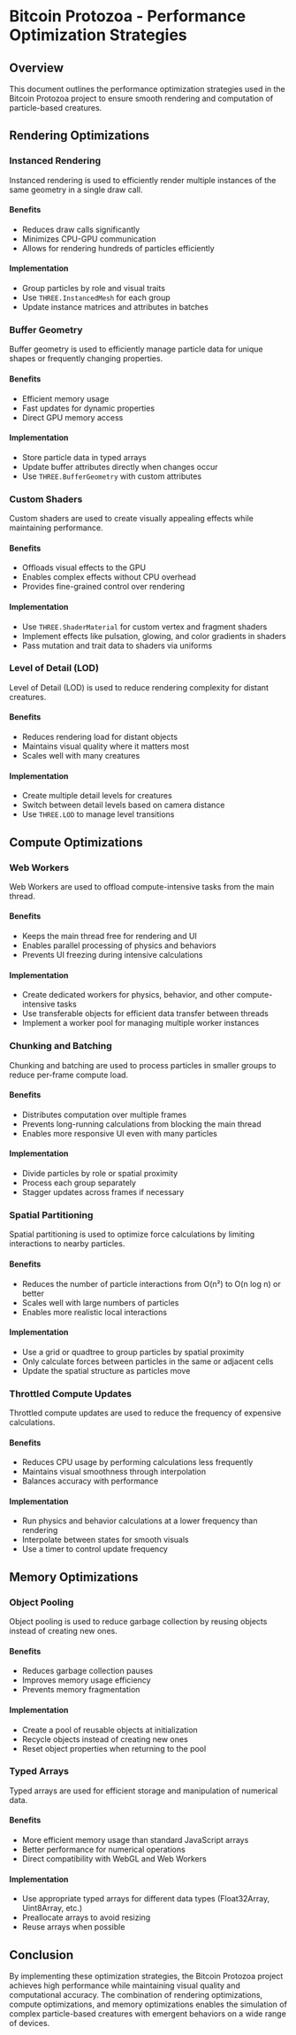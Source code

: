 # Bitcoin Protozoa - Performance Optimization Strategies

## Overview
This document outlines the performance optimization strategies used in the Bitcoin Protozoa project to ensure smooth rendering and computation of particle-based creatures.

## Rendering Optimizations

### Instanced Rendering
Instanced rendering is used to efficiently render multiple instances of the same geometry in a single draw call.

#### Benefits
- Reduces draw calls significantly
- Minimizes CPU-GPU communication
- Allows for rendering hundreds of particles efficiently

#### Implementation
- Group particles by role and visual traits
- Use `THREE.InstancedMesh` for each group
- Update instance matrices and attributes in batches

### Buffer Geometry
Buffer geometry is used to efficiently manage particle data for unique shapes or frequently changing properties.

#### Benefits
- Efficient memory usage
- Fast updates for dynamic properties
- Direct GPU memory access

#### Implementation
- Store particle data in typed arrays
- Update buffer attributes directly when changes occur
- Use `THREE.BufferGeometry` with custom attributes

### Custom Shaders
Custom shaders are used to create visually appealing effects while maintaining performance.

#### Benefits
- Offloads visual effects to the GPU
- Enables complex effects without CPU overhead
- Provides fine-grained control over rendering

#### Implementation
- Use `THREE.ShaderMaterial` for custom vertex and fragment shaders
- Implement effects like pulsation, glowing, and color gradients in shaders
- Pass mutation and trait data to shaders via uniforms

### Level of Detail (LOD)
Level of Detail (LOD) is used to reduce rendering complexity for distant creatures.

#### Benefits
- Reduces rendering load for distant objects
- Maintains visual quality where it matters most
- Scales well with many creatures

#### Implementation
- Create multiple detail levels for creatures
- Switch between detail levels based on camera distance
- Use `THREE.LOD` to manage level transitions

## Compute Optimizations

### Web Workers
Web Workers are used to offload compute-intensive tasks from the main thread.

#### Benefits
- Keeps the main thread free for rendering and UI
- Enables parallel processing of physics and behaviors
- Prevents UI freezing during intensive calculations

#### Implementation
- Create dedicated workers for physics, behavior, and other compute-intensive tasks
- Use transferable objects for efficient data transfer between threads
- Implement a worker pool for managing multiple worker instances

### Chunking and Batching
Chunking and batching are used to process particles in smaller groups to reduce per-frame compute load.

#### Benefits
- Distributes computation over multiple frames
- Prevents long-running calculations from blocking the main thread
- Enables more responsive UI even with many particles

#### Implementation
- Divide particles by role or spatial proximity
- Process each group separately
- Stagger updates across frames if necessary

### Spatial Partitioning
Spatial partitioning is used to optimize force calculations by limiting interactions to nearby particles.

#### Benefits
- Reduces the number of particle interactions from O(n²) to O(n log n) or better
- Scales well with large numbers of particles
- Enables more realistic local interactions

#### Implementation
- Use a grid or quadtree to group particles by spatial proximity
- Only calculate forces between particles in the same or adjacent cells
- Update the spatial structure as particles move

### Throttled Compute Updates
Throttled compute updates are used to reduce the frequency of expensive calculations.

#### Benefits
- Reduces CPU usage by performing calculations less frequently
- Maintains visual smoothness through interpolation
- Balances accuracy with performance

#### Implementation
- Run physics and behavior calculations at a lower frequency than rendering
- Interpolate between states for smooth visuals
- Use a timer to control update frequency

## Memory Optimizations

### Object Pooling
Object pooling is used to reduce garbage collection by reusing objects instead of creating new ones.

#### Benefits
- Reduces garbage collection pauses
- Improves memory usage efficiency
- Prevents memory fragmentation

#### Implementation
- Create a pool of reusable objects at initialization
- Recycle objects instead of creating new ones
- Reset object properties when returning to the pool

### Typed Arrays
Typed arrays are used for efficient storage and manipulation of numerical data.

#### Benefits
- More efficient memory usage than standard JavaScript arrays
- Better performance for numerical operations
- Direct compatibility with WebGL and Web Workers

#### Implementation
- Use appropriate typed arrays for different data types (Float32Array, Uint8Array, etc.)
- Preallocate arrays to avoid resizing
- Reuse arrays when possible

## Conclusion
By implementing these optimization strategies, the Bitcoin Protozoa project achieves high performance while maintaining visual quality and computational accuracy. The combination of rendering optimizations, compute optimizations, and memory optimizations enables the simulation of complex particle-based creatures with emergent behaviors on a wide range of devices.
